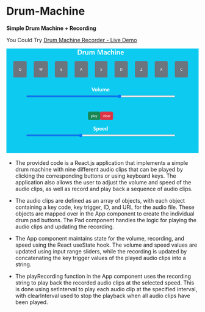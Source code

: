 # Drum-Machine
**Simple Drum Machine + Recording**

You Could Try [Drum Machine Recorder - Live Demo](https://mo3110.github.io/drum_machine_recorder.github.io/)

![Drum Machine](drum-machine.PNG)

* The provided code is a React.js application that implements a simple drum machine with nine different audio clips that can be played by clicking the corresponding buttons or using keyboard keys. The application also allows the user to adjust the volume and speed of the audio clips, as well as record and play back a sequence of audio clips.

* The audio clips are defined as an array of objects, with each object containing a key code, key trigger, ID, and URL for the audio file. These objects are mapped over in the App component to create the individual drum pad buttons. The Pad component handles the logic for playing the audio clips and updating the recording.

* The App component maintains state for the volume, recording, and speed using the React useState hook. The volume and speed values are updated using input range sliders, while the recording is updated by concatenating the key trigger values of the played audio clips into a string.

* The playRecording function in the App component uses the recording string to play back the recorded audio clips at the selected speed. This is done using setInterval to play each audio clip at the specified interval, with clearInterval used to stop the playback when all audio clips have been played.
